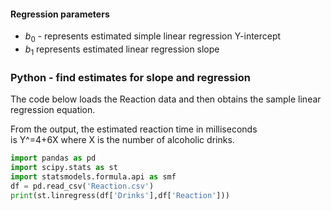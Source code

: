 #### Regression parameters
- $b_0$ - represents estimated simple linear regression Y-intercept
- $b_1$ represents estimated linear regression slope

### Python - find estimates for slope and regression 
The code below loads the Reaction data and then obtains the sample linear regression equation.

From the output, the estimated reaction time in milliseconds is Y^=4+6⁢X where X is the number of alcoholic drinks.
```python
import pandas as pd
import scipy.stats as st
import statsmodels.formula.api as smf
df = pd.read_csv('Reaction.csv')
print(st.linregress(df['Drinks'],df['Reaction']))
```

